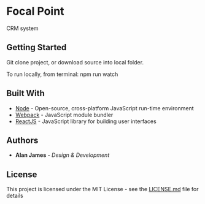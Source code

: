 # Focal Point

CRM system

## Getting Started

Git clone project, or download source into local folder. 

To run locally, from terminal: npm run watch

<!-- ### Prerequisites

What things you need to install the software and how to install them

```
Examples
```

### Installing

A step by step series of examples that tell you have to get a development env running

Say what the step will be

```
Example
```

And repeat

```
until finished
```

Example of getting some data out of the system or using it for a little demo -->

<!-- ## Running the tests

Explain how to run the automated tests for this system -->
<!-- 
### Break down into end to end tests

Explain what these tests test and why

```
Give an example
```

### And coding style tests

Explain what these tests test and why

```
Give an example
```

## Deployment

Add additional notes about how to deploy this on a live system -->

## Built With

* [Node](https://nodejs.org/en/) - Open-source, cross-platform JavaScript run-time environment
* [Webpack](https://webpack.js.org/) - JavaScript module bundler
* [ReactJS](https://reactjs.org/) - JavaScript library for building user interfaces

<!-- ## Contributing

Please read [CONTRIBUTING.md](https://gist.github.com/PurpleBooth/b24679402957c63ec426) for details on our code of conduct, and the process for submitting pull requests to us. -->

<!-- ## Versioning

We use [SemVer](http://semver.org/) for versioning. For the versions available, see the [tags on this repository](https://github.com/your/project/tags).  -->

## Authors

* **Alan James** - *Design & Development* 

<!-- See also the list of [contributors](https://github.com/your/project/contributors) who participated in this project. -->

## License

This project is licensed under the MIT License - see the [LICENSE.md](LICENSE.md) file for details

<!-- ## Acknowledgments

* Hat tip to anyone who's code was used
* Inspiration
* etc -->

